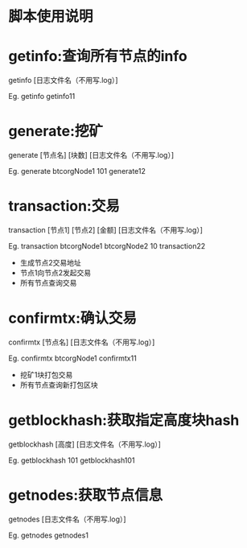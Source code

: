 # 脚本使用说明


# getinfo:查询所有节点的info
getinfo [日志文件名（不用写.log）]

Eg. getinfo getinfo11
# generate:挖矿
generate [节点名] [块数] [日志文件名（不用写.log）]

Eg. generate btcorgNode1 101 generate12
# transaction:交易
transaction [节点1] [节点2] [金额] [日志文件名（不用写.log）]

Eg. transaction btcorgNode1 btcorgNode2 10 transaction22
- 生成节点2交易地址
- 节点1向节点2发起交易
- 所有节点查询交易
# confirmtx:确认交易
confirmtx [节点名] [日志文件名（不用写.log）]

Eg. confirmtx btcorgNode1 confirmtx11
- 挖矿1块打包交易
- 所有节点查询新打包区块
# getblockhash:获取指定高度块hash
getblockhash [高度] [日志文件名（不用写.log）]

Eg. getblockhash 101 getblockhash101
# getnodes:获取节点信息
getnodes [日志文件名（不用写.log）]

Eg. getnodes getnodes1
